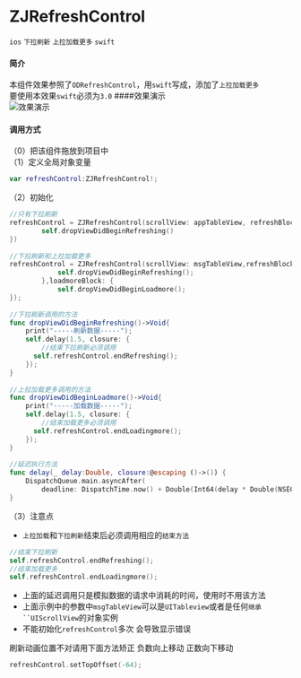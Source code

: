 # ZJRefreshControl

`ios` `下拉刷新` `上拉加载更多` `swift`


#### 简介


本组件效果参照了`ODRefreshControl`，用`swift`写成，添加了`上拉加载更多`  
要使用本效果`swift`必须为`3.0`
####效果演示  
![效果演示](https://github.com/psvmc/ZJRefreshControl/raw/master/Images/refresh01.gif)

#### 调用方式

（0）把该组件拖放到项目中  
（1）定义全局对象变量

```swift
var refreshControl:ZJRefreshControl!;
```

（2）初始化

```swift
//只有下拉刷新
refreshControl = ZJRefreshControl(scrollView: appTableView, refreshBlock: {
        self.dropViewDidBeginRefreshing()
})
	
//下拉刷新和上拉加载更多
refreshControl = ZJRefreshControl(scrollView: msgTableView,refreshBlock: {
            self.dropViewDidBeginRefreshing();
        },loadmoreBlock: {
            self.dropViewDidBeginLoadmore();
});
	
//下拉刷新调用的方法
func dropViewDidBeginRefreshing()->Void{
    print("-----刷新数据-----");
    self.delay(1.5, closure: {
    	//结束下拉刷新必须调用
      self.refreshControl.endRefreshing();
    });
}
    
//上拉加载更多调用的方法
func dropViewDidBeginLoadmore()->Void{
    print("-----加载数据-----");
    self.delay(1.5, closure: {
    	//结束加载更多必须调用
      self.refreshControl.endLoadingmore();
    });
}
    
//延迟执行方法
func delay(_ delay:Double, closure:@escaping ()->()) {
    DispatchQueue.main.asyncAfter(
        deadline: DispatchTime.now() + Double(Int64(delay * Double(NSEC_PER_SEC))) / Double(NSEC_PER_SEC), execute: closure)
} 
```

（3）注意点  

+ `上拉加载`和`下拉刷新`结束后必须调用相应的`结束方法`

```swift
//结束下拉刷新
self.refreshControl.endRefreshing();
//结束加载更多
self.refreshControl.endLoadingmore();	
```

+ 上面的延迟调用只是模拟数据的请求中消耗的时间，使用时不用该方法
+ 上面示例中的参数中`msgTableView`可以是`UITableview`或者是任何`继承``UIScrollView`的对象实例
+ 不能初始化`refreshControl`多次 会导致显示错误


刷新动画位置不对请用下面方法矫正 负数向上移动 正数向下移动

```swift
refreshControl.setTopOffset(-64);
```
